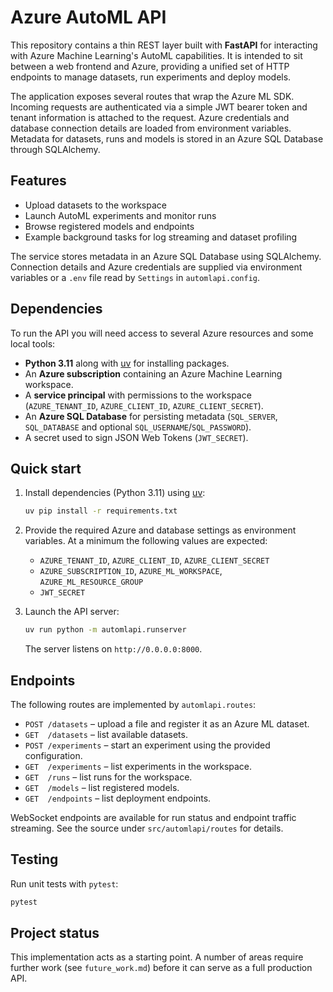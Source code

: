 # Azure AutoML API

This repository contains a thin REST layer built with **FastAPI** for interacting with Azure Machine Learning's AutoML capabilities. It is intended to sit between a web frontend and Azure, providing a unified set of HTTP endpoints to manage datasets, run experiments and deploy models.

The application exposes several routes that wrap the Azure ML SDK. Incoming requests are authenticated via a simple JWT bearer token and tenant information is attached to the request. Azure credentials and database connection details are loaded from environment variables. Metadata for datasets, runs and models is stored in an Azure SQL Database through SQLAlchemy.

## Features

- Upload datasets to the workspace
- Launch AutoML experiments and monitor runs
- Browse registered models and endpoints
- Example background tasks for log streaming and dataset profiling

The service stores metadata in an Azure SQL Database using SQLAlchemy. Connection details and Azure credentials are supplied via environment variables or a `.env` file read by `Settings` in `automlapi.config`.

## Dependencies

To run the API you will need access to several Azure resources and some local tools:

- **Python 3.11** along with [uv](https://github.com/astral-sh/uv) for installing packages.
- An **Azure subscription** containing an Azure Machine Learning workspace.
- A **service principal** with permissions to the workspace (`AZURE_TENANT_ID`, `AZURE_CLIENT_ID`, `AZURE_CLIENT_SECRET`).
- An **Azure SQL Database** for persisting metadata (`SQL_SERVER`, `SQL_DATABASE` and optional `SQL_USERNAME`/`SQL_PASSWORD`).
- A secret used to sign JSON Web Tokens (`JWT_SECRET`).

## Quick start

1. Install dependencies (Python 3.11) using [uv](https://github.com/astral-sh/uv):

   ```bash
   uv pip install -r requirements.txt
   ```

2. Provide the required Azure and database settings as environment variables. At a minimum the following values are expected:

   - `AZURE_TENANT_ID`, `AZURE_CLIENT_ID`, `AZURE_CLIENT_SECRET`
   - `AZURE_SUBSCRIPTION_ID`, `AZURE_ML_WORKSPACE`, `AZURE_ML_RESOURCE_GROUP`
   - `JWT_SECRET`

3. Launch the API server:

   ```bash
   uv run python -m automlapi.runserver
   ```

   The server listens on `http://0.0.0.0:8000`.

## Endpoints

The following routes are implemented by `automlapi.routes`:

- `POST /datasets` – upload a file and register it as an Azure ML dataset.
- `GET  /datasets` – list available datasets.
- `POST /experiments` – start an experiment using the provided configuration.
- `GET  /experiments` – list experiments in the workspace.
- `GET  /runs` – list runs for the workspace.
- `GET  /models` – list registered models.
- `GET  /endpoints` – list deployment endpoints.

WebSocket endpoints are available for run status and endpoint traffic streaming. See the source under `src/automlapi/routes` for details.

## Testing

Run unit tests with `pytest`:

```bash
pytest
```

## Project status

This implementation acts as a starting point. A number of areas require further work (see `future_work.md`) before it can serve as a full production API.
